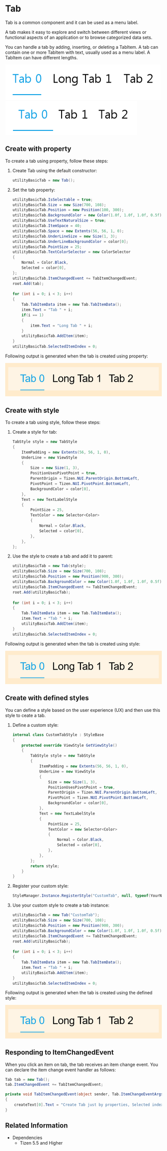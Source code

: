 # Tab

Tab is a common component and it can be used as a menu label.

A tab makes it easy to explore and switch between different views or functional aspects of an application or to browse categorized data sets.

You can handle a tab by adding, inserting, or deleting a TabItem. A tab can contain one or more TabItem with text, usually used as a menu label. A TabItem can have different lengths.

![Tab](./media/tab.png) ![Tab](./media/tab2.png)

## Create with property

To create a tab using property, follow these steps:

1. Create Tab using the default constructor:

    ```cs
    utilityBasicTab = new Tab();
    ```

2. Set the tab property:

    ```cs
    utilityBasicTab.IsSelectable = true;
    utilityBasicTab.Size = new Size(700, 108);
    utilityBasicTab.Position = new Position(100, 300);
    utilityBasicTab.BackgroundColor = new Color(1.0f, 1.0f, 1.0f, 0.5f);
    utilityBasicTab.UseTextNaturalSize = true;
    utilityBasicTab.ItemSpace = 40;
    utilityBasicTab.Space = new Extents(56, 56, 1, 0);
    utilityBasicTab.UnderLineSize = new Size(1, 3);
    utilityBasicTab.UnderLineBackgroundColor = color[0];
    utilityBasicTab.PointSize = 25;
    utilityBasicTab.TextColorSelector = new ColorSelector
    {
        Normal = Color.Black,
        Selected = color[0],
    };
    utilityBasicTab.ItemChangedEvent += TabItemChangedEvent;
    root.Add(tab);

    for (int i = 0; i < 3; i++)
    {
        Tab.TabItemData item = new Tab.TabItemData();
        item.Text = "Tab " + i;
        if(i == 1)
        {
            item.Text = "Long Tab " + i;
        }
        utilityBasicTab.AddItem(item);
    }
    utilityBasicTab.SelectedItemIndex = 0;
    ```

Following output is generated when the tab is created using property:

![Tab](./media/tab.gif)

## Create with style

To create a tab using style, follow these steps:

1. Create a style for tab:

    ```cs
    TabStyle style = new TabStyle
    {
        ItemPadding = new Extents(56, 56, 1, 0),
        UnderLine = new ViewStyle
        {
            Size = new Size(1, 3),
            PositionUsesPivotPoint = true,
            ParentOrigin = Tizen.NUI.ParentOrigin.BottomLeft,
            PivotPoint = Tizen.NUI.PivotPoint.BottomLeft,
            BackgroundColor = color[0],
        },
        Text = new TextLabelStyle
        {
            PointSize = 25,
            TextColor = new Selector<Color>
            {
                Normal = Color.Black,
                Selected = color[0],
            },
        },
    };
    ```

2. Use the style to create a tab and add it to parent:

    ```cs
    utilityBasicTab = new Tab(style);
    utilityBasicTab.Size = new Size(700, 108);
    utilityBasicTab.Position = new Position(900, 300);
    utilityBasicTab.BackgroundColor = new Color(1.0f, 1.0f, 1.0f, 0.5f);
    utilityBasicTab.ItemChangedEvent += TabItemChangedEvent;
    root.Add(utilityBasicTab);

    for (int i = 0; i < 3; i++)
    {
        Tab.TabItemData item = new Tab.TabItemData();
        item.Text = "Tab " + i;
        utilityBasicTab.AddItem(item);
    }
    utilityBasicTab.SelectedItemIndex = 0;
    ```

Following output is generated when the tab is created using style:

![Tab](./media/tab.gif)

## Create with defined styles

You can define a style based on the user experience (UX) and then use this style to ceate a tab.

1. Define a custom style:

    ```cs
    internal class CustomTabStyle : StyleBase
    {
        protected override ViewStyle GetViewStyle()
        {
            TabStyle style = new TabStyle
            {
                ItemPadding = new Extents(56, 56, 1, 0),
                UnderLine = new ViewStyle
                {
                    Size = new Size(1, 3),
                    PositionUsesPivotPoint = true,
                    ParentOrigin = Tizen.NUI.ParentOrigin.BottomLeft,
                    PivotPoint = Tizen.NUI.PivotPoint.BottomLeft,
                    BackgroundColor = color[0],
                },
                Text = new TextLabelStyle
                {
                    PointSize = 25,
                    TextColor = new Selector<Color>
                    {
                        Normal = Color.Black,
                        Selected = color[0],
                    },
                },
            };
            return style;
        }
    }
    ```

2. Register your custom style:

    ```cs
    StyleManager.Instance.RegisterStyle("CustomTab", null, typeof(YourNameSpace.CustomTabStyle));
    ```

3. Use your custom style to create a tab instance:

    ```cs
    utilityBasicTab = new Tab("CustomTab");
    utilityBasicTab.Size = new Size(700, 108);
    utilityBasicTab.Position = new Position(900, 300);
    utilityBasicTab.BackgroundColor = new Color(1.0f, 1.0f, 1.0f, 0.5f);
    utilityBasicTab.ItemChangedEvent += TabItemChangedEvent;
    root.Add(utilityBasicTab);

    for (int i = 0; i < 3; i++)
    {
        Tab.TabItemData item = new Tab.TabItemData();
        item.Text = "Tab " + i;
        utilityBasicTab.AddItem(item);
    }
    utilityBasicTab.SelectedItemIndex = 0;
    ```

Following output is generated when the tab is created using the defined style:

![Tab](./media/tab.gif)

## Responding to ItemChangedEvent

When you click an item on tab, the tab receives an item change event.
You can declare the item change event handler as follows:

```cs
Tab tab = new Tab();
tab.ItemChangedEvent += TabItemChangedEvent;
```

```cs
private void TabItemChangedEvent(object sender, Tab.ItemChangeEventArgs e)
{
    createText[0].Text = "Create Tab just by properties, Selected index from " + e.PreviousIndex + " to " + e.CurrentIndex;
}
```

## Related Information

- Dependencies
  -   Tizen 5.5 and Higher